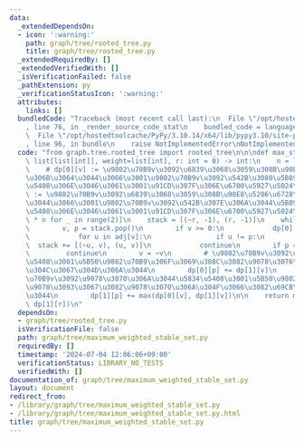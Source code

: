 ```yaml
---
data:
  _extendedDependsOn:
  - icon: ':warning:'
    path: graph/tree/rooted_tree.py
    title: graph/tree/rooted_tree.py
  _extendedRequiredBy: []
  _extendedVerifiedWith: []
  _isVerificationFailed: false
  _pathExtension: py
  _verificationStatusIcon: ':warning:'
  attributes:
    links: []
  bundledCode: "Traceback (most recent call last):\n  File \"/opt/hostedtoolcache/PyPy/3.10.14/x64/lib/pypy3.10/site-packages/onlinejudge_verify/documentation/build.py\"\
    , line 76, in _render_source_code_stat\n    bundled_code = language.bundle(\n\
    \  File \"/opt/hostedtoolcache/PyPy/3.10.14/x64/lib/pypy3.10/site-packages/onlinejudge_verify/languages/python.py\"\
    , line 96, in bundle\n    raise NotImplementedError\nNotImplementedError\n"
  code: "from graph.tree.rooted_tree import rooted_tree\n\n\ndef max_stable_set(adj:\
    \ list[list[int]], weight=list[int], r: int = 0) -> int:\n    n = len(adj)\n\n\
    \    # dp[0][v] := \u9802\u70B9v\u3092\u6839\u3068\u3059\u308B\u90E8\u5206\u6728\
    \u306B\u3064\u3044\u3066\u3001\u9802\u70B9v\u3092\u542B\u3080\u5B89\u5B9A\u96C6\
    \u5408\u306E\u3046\u3061\u3001\u91CD\u307F\u306E\u6700\u5927\u5024\n    # dp[1][v]\
    \ := \u9802\u70B9v\u3092\u6839\u3068\u3059\u308B\u90E8\u5206\u6728\u306B\u3064\
    \u3044\u3066\u3001\u9802\u70B9v\u3092\u542B\u307E\u306A\u3044\u5B89\u5B9A\u96C6\
    \u5408\u306E\u3046\u3061\u3001\u91CD\u307F\u306E\u6700\u5927\u5024\n    dp = [[0]\
    \ * n for _ in range(2)]\n    stack = [(~r, -1), (r, -1)]\n    while stack:\n\
    \        v, p = stack.pop()\n        if v >= 0:\n            dp[0][v] = weight[v]\n\
    \            for u in adj[v]:\n                if u != p:\n                  \
    \  stack += [(~u, v), (u, v)]\n            continue\n        if p == -1:\n   \
    \         continue\n        v = ~v\n        # \u9802\u70B9v\u3092\u9078\u3076\u5834\
    \u5408\u3001\u5B50\u9802\u70B9\u306F\u3069\u308C\u3082\u9078\u3076\u3053\u3068\
    \u304C\u3067\u304D\u306A\u3044\n        dp[0][p] += dp[1][v]\n        # \u9802\
    \u70B9v\u3092\u9078\u3070\u306A\u3044\u5834\u5408\u3001\u5B50\u9802\u70B9\u306F\
    \u9078\u3093\u3067\u3082\u9078\u3070\u306A\u304F\u3066\u3082\u69CB\u308F\u306A\
    \u3044\n        dp[1][p] += max(dp[0][v], dp[1][v])\n\n    return max(dp[0][r],\
    \ dp[1][r])\n"
  dependsOn:
  - graph/tree/rooted_tree.py
  isVerificationFile: false
  path: graph/tree/maximum_weighted_stable_set.py
  requiredBy: []
  timestamp: '2024-07-04 12:06:06+09:00'
  verificationStatus: LIBRARY_NO_TESTS
  verifiedWith: []
documentation_of: graph/tree/maximum_weighted_stable_set.py
layout: document
redirect_from:
- /library/graph/tree/maximum_weighted_stable_set.py
- /library/graph/tree/maximum_weighted_stable_set.py.html
title: graph/tree/maximum_weighted_stable_set.py
---
```

